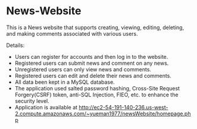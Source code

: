 # News-Website

This is a News website that supports creating, viewing, editing, deleting, and making comments associated with various users.

Details:

* Users can register for accounts and then log in to the website.
* Registered users can submit news and comment on any news.
* Unregistered users can only view news and comments.
* Registered users can edit and delete their news and comments.
* All data been kept in a MySQL database.
* The application used salted password hashing, Cross-Site Request Forgery(CSRF) token, anti-SQL Injection, FIEO, etc. to enhance the security level.
* Application is available at http://ec2-54-191-140-236.us-west-2.compute.amazonaws.com/~yueman1977/newsWebsite/homepage.php
